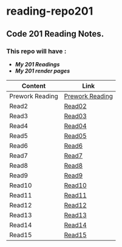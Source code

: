 # reading-repo201

## Code 201 Reading Notes.

### This repo will have :

+ __*My 201 Readings*__
+ __*My 201 render pages*__

 Content | Link
 ------ | ------
 Prework Reading | [Prework Reading](https://bassilalkhateeb.github.io/reading-repo2/class01)
 Read2 | [Read02](https://bassilalkhateeb.github.io/reading-repo2/class02)
 Read3 | [Read03](https://bassilalkhateeb.github.io/reading-repo2/class03)
 Read4 | [Read04](https://bassilalkhateeb.github.io/reading-repo2/class04)
 Read5 | [Read05](https://bassilalkhateeb.github.io/reading-repo2/class05)
 Read6 | [Read6]()
 Read7 | [Read7]()
 Read8 | [Read8]()
 Read9 | [Read9]()
 Read10 | [Read10]()
 Read11 | [Read11]()
 Read12 | [Read12]()
 Read13 | [Read13]()
 Read14 | [Read14]()
 Read15 | [Read15]()
